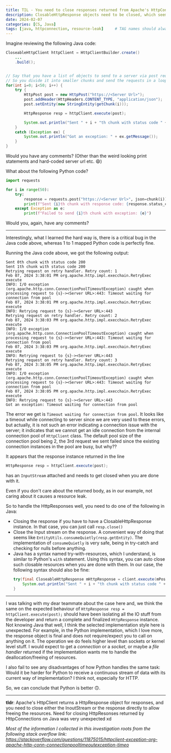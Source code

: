 ```yaml
---
title: TIL - You need to close responses returned from Apache's HttpConnection
description: ClosableHttpResponse objects need to be closed, which seems very counterintuitive
date: 2024-02-07
categories: [CS, Java]
tags: [java, httpconnection, resource-leak]     # TAG names should always be lowercase
---
```


Imagine reviewing the following Java code:

```java
CloseableHttpClient httpClient = HttpClientBuilder.create()
    ...
    .build();


// Say that you have a list of objects to send to a server via post requests
// So you divide it into smaller chunks and send the requests in a loop
for(int i=0; i<50; i++) {
    try {
        HttpPost post = new HttpPost("https://<Server Url>");
        post.addHeader(HttpHeaders.CONTENT_TYPE, "application/json");
        post.setEntity(new StringEntity(getChunk(i)));

        HttpResponse resp = httpClient.execute(post);

        System.out.println("Sent " + i + "th chunk with status code " + resp.getStatusLine().getStatusCode());
    }
    catch (Exception ex) {
        System.out.println("Got an exception: " + ex.getMessage());
    }
}

```

Would you have any comments? (Other than the weird looking print statements and hard-coded server url etc. :smile:)

What about the following Python code?

```python
import requests

for i in range(50):
    try:
        response = requests.post("https://<Server Url>", json=chunk(i))
        print(f"Sent {i}th chunk with response code: {response.status_code}")
    except Exception as e:
        print(f"Failed to send {i}th chunk with exception: {e}")
```

Would you, again, have any comments?

---

Interestingly, what I learned the hard way is, there is a critical bug in the Java code above,
whereas 1 to 1 mapped Python code is perfectly fine.

Running the Java code above, we got the following output:

```
Sent 0th chunk with status code 200
Sent 1th chunk with status code 200
Retrying request on retry handler. Retry count: 1
Feb 07, 2024 3:38:01 PM org.apache.http.impl.execchain.RetryExec execute
INFO: I/O exception (org.apache.http.conn.ConnectionPoolTimeoutException) caught when processing request to {s}-><Server URL>:443: Timeout waiting for connection from pool
Feb 07, 2024 3:38:01 PM org.apache.http.impl.execchain.RetryExec execute
INFO: Retrying request to {s}-><Server URL>:443
Retrying request on retry handler. Retry count: 2
Feb 07, 2024 3:38:03 PM org.apache.http.impl.execchain.RetryExec execute
INFO: I/O exception (org.apache.http.conn.ConnectionPoolTimeoutException) caught when processing request to {s}-><Server URL>:443: Timeout waiting for connection from pool
Feb 07, 2024 3:38:03 PM org.apache.http.impl.execchain.RetryExec execute
INFO: Retrying request to {s}-><Server URL>:443
Retrying request on retry handler. Retry count: 3
Feb 07, 2024 3:38:05 PM org.apache.http.impl.execchain.RetryExec execute
INFO: I/O exception (org.apache.http.conn.ConnectionPoolTimeoutException) caught when processing request to {s}-><Server URL>:443: Timeout waiting for connection from pool
Feb 07, 2024 3:38:05 PM org.apache.http.impl.execchain.RetryExec execute
INFO: Retrying request to {s}-><Server URL>:443
Got an exception: Timeout waiting for connection from pool
```

The error we get is `Timeout waiting for connection from pool`.
It looks like a timeout while connecting to server since we are very used to these errors, but
actually, it is not such an error indicating a connection issue with the server; it indicates that
we cannot get an idle connection from the internal connection pool of `HttpClient` class.
The default pool size of the connection pool being 2, the 3rd request we sent failed since
the existing connection instances in the pool are busy, but why??

It appears that the response instance returned in the line
```java
HttpResponse resp = httpClient.execute(post);
```
has an `InputStream` attached and needs to get closed when you are done with it.

Even if you don't care about the returned body, as in our example, not caring about it causes a resource leak.

So to handle the HttpResponses well, you need to do one of the following in Java:
- Closing the response if you have to have a ClosableHttpResponse instance. In that case, you can just call `resp.close()`
- Close the Input stream on the response. A convenient way of doing that seems like `EntityUtils.consumeQuietly(resp.getEntity)`.
The implementation of `consumeQuietly` is very safe, being in try-catch and checking for nulls before anything.
- Java has a syntax named try-with-resources, which I understand, is similar to Python's `with` statement.
Using this syntax, you can auto close such closable resources when you are done with them. In our case, the following
syntax should also be fine:
  ```java
  try(final CloseableHttpResponse mHttpResponse = client.execute(mPost);) {
      System.out.println("Sent " + i + "th chunk with status code " + resp.getStatusLine().getStatusCode());
  }
  ```

---

I was talking with my dear teammate about the case here and, we think the same on the expected
behaviour of `HttpResponse resp = httpClient.execute(post);` should have been isolating all the
IO stuff from the developer and return a complete and finalized `HttpResponse` instance.
Not knowing Java that well, I think the selected implementation style here is unexpected.
For example, in the Python implementation, which I love more, the response object is final and does not
require/expect you to call on anything on it. The operation we do feels higher level than
sockets or kernel level stuff. I would expect to get a *connection* or a *socket*, or maybe a *file handler*
returned if the implementation wants me to handle the deallocation/freeing of resources.


I also fail to see any disadvantages of how Python handles the same task: Would it be
harder for Python to receive a continuous stream of data with its current way of implementation?
I think not, especially for HTTP.

So, we can conclude that Python is better :upside_down_face:.

---

**tldr**: Apache's HttpClient returns a HttpResponse object for responses, and
you need to close either the InoutStream or the response directly to allow freeing the resources.
Need for closing HttpResonses returned by HttpConnections on Java was very unexpected xd

*Most of the information I collected in this investigation roots from the following stack overflow link: https://stackoverflow.com/questions/11875015/httpclient-exception-org-apache-http-conn-connectionpooltimeoutexception-timeo*
